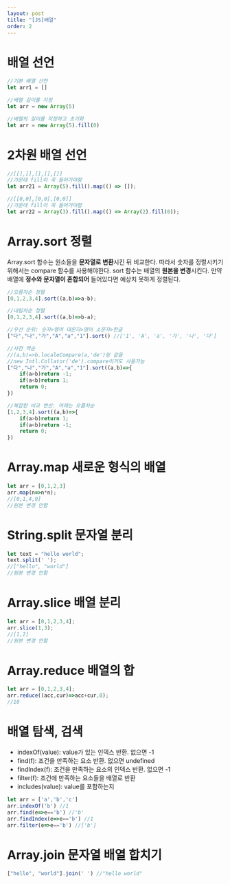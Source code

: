 ```yaml
---
layout: post
title: "[JS]배열"
order: 2
---
```




# 배열 선언

```js
//기본 배열 선언
let arr1 = []

//배열 길이를 지정
let arr = new Array(5)

//배열의 길이를 지정하고 초기화
let arr = new Array(5).fill(0)
```

# 2차원 배열 선언

```js
//[[],[],[],[],[]]
//가운데 fill이 꼭 들어가야함
let arr21 = Array(5).fill().map(() => []);

//[[0,0],[0,0],[0,0]]
//가운데 fill이 꼭 들어가야함
let arr22 = Array(3).fill().map(() => Array(2).fill(0));
```

# Array.sort 정렬

Array.sort 함수는 원소들을 **문자열로 변환**시킨 뒤 비교한다. 따라서 숫자를 정렬시키기 위해서는 compare 함수를 사용해야한다. sort 함수는 배열의 **원본을 변경**시킨다. 만약 배열에 **정수와 문자열이 혼합되어** 들어있다면 예상치 못하게 정렬된다.

```js
//오름차순 정렬
[0,1,2,3,4].sort((a,b)=>a-b);

//내림차순 정렬
[0,1,2,3,4].sort((a,b)=>b-a);

//우선 순위: 숫자>영어 대문자>영어 소문자>한글
["다","나","가","A","a","1"].sort() //['1', 'A', 'a', '가', '나', '다']

//사전 역순
//(a,b)=>b.localeCompare(a,'de')랑 같음
//new Intl.Collator('de').compare이거도 사용가능
["다","나","가","A","a","1"].sort((a,b)=>{
    if(a>b)return -1;
    if(a<b)return 1;
    return 0;
})

//복잡한 비교 연산: 아래는 오름차순
[1,2,3,4].sort((a,b)=>{
    if(a>b)return 1;
    if(a<b)return -1;
    return 0;
})
```

# Array.map 새로운 형식의 배열

```js
let arr = [0,1,2,3]
arr.map(n=>n*n);
//[0,1,4,9]
//원본 변경 안함
```

# String.split 문자열 분리

```js
let text = "hello world";
text.split(' ');
//["hello", "world"]
//원본 변경 안함
```

# Array.slice 배열 분리

```js
let arr = [0,1,2,3,4];
arr.slice(1,3);
//[1,2]
//원본 변경 안함
```

# Array.reduce 배열의 합

```js
let arr = [0,1,2,3,4];
arr.reduce((acc,cur)=>acc+cur,0);
//10
```

# 배열 탐색, 검색

* indexOf(value): value가 있는 인덱스 반환. 없으면 -1
* find(f): 조건을 만족하는 요소 반환. 없으면 undefined
* findIndex(f): 조건을 만족하는 요소의 인덱스 반환. 없으면 -1
* filter(f): 조건에 만족하는 요소들을 배열로 반환
* includes(value): value를 포함하는지

```js
let arr = ['a','b','c']
arr.indexOf('b') //1
arr.find(e=>e=='b') //'b'
arr.findIndex(e=>e=='b') //1
arr.filter(e=>e=='b') //['b']
```

# Array.join 문자열 배열 합치기

```js
["hello", "world"].join(' ') //"hello world"
```